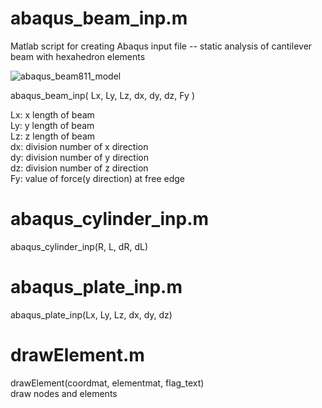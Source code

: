 # abaqus_beam_inp.m  
Matlab script  for creating Abaqus input file -- static analysis of cantilever beam with hexahedron elements

![abaqus_beam811_model](https://github.com/scriptma-n/abaqus-tool/assets/102136723/ac944263-176f-4c73-a7e1-1e2f87c1c9d6)

abaqus_beam_inp( Lx, Ly, Lz, dx, dy, dz, Fy )

Lx: x length of beam  
Ly: y length of beam  
Lz: z length of beam  
dx: division number of x direction  
dy: division number of y direction  
dz: division number of z direction  
Fy: value of force(y direction) at free edge  

# abaqus_cylinder_inp.m  
abaqus_cylinder_inp(R, L, dR, dL)  
  
# abaqus_plate_inp.m  
abaqus_plate_inp(Lx, Ly, Lz, dx, dy, dz)  
  
# drawElement.m  
drawElement(coordmat, elementmat, flag_text)  
draw nodes and elements
